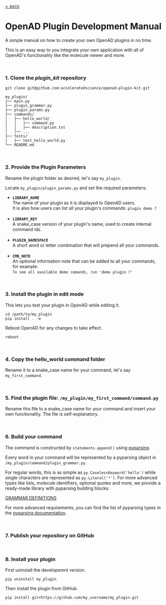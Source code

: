 <sub>[&larr; BACK](./README.md#openad)</sub>

# OpenAD Plugin Development Manual

A simple manual on how to create your own OpenAD plugins in no time.

This is an easy way to you integrate your own application with all of OpenAD's functionality like the molecule viewer and more.

<br>

### 1. Clone the _plugin_kit_ repository

    git clone git@github.com:acceleratedscience/openad-plugin-kit.git
    
```plaintext
my_plugin/
├── main.py
├── plugin_grammar.py
├── plugin_params.py
├── commands/
│   ├── hello_world/
│   │   ├── command.py
│   │   ├── description.txt
│   │── ...
├── tests/
│   ├── test_hello_world.py
└── README.md
```


<br>

### 2. Provide the Plugin Parameters
    
Rename the plugin folder as desired, let's say `my_plugin`.

Locate `my_plugin/plugin_params.py` and set the required parameters:

- **`LIBRARY_NAME`**<br>
    The name of your plugin as it is displayed to OpenAD users.<br>
    It is also how users can list all your plugin's commands: `plugin demo ?`<br>
    <br>
- **`LIBRARY_KEY`**<br>
    A snake_case version of your plugin's name, used to create internal command ids.<br>
    <br>
- **`PLUGIN_NAMESPACE`**<br>
    A short word or letter combination that will prepend all your commands.<br>
    <br>
- **`CMD_NOTE`**<br>
    An optional information note that can be added to all your commands, for example:<br>
    `To see all available demo comands, run 'demo plugin ?'`

<br>

### 3. Install the plugin in edit mode
    
This lets you test your plugin in OpenAD while editing it.

    cd /path/to/my_plugin
    pip install . -e

Reboot OpenAD for any changes to take effect.

    reboot

<br>

### 4. Copy the hello_world command folder

Rename it to a snake_case name for your command, let's say `my_first_command`.

<br>

### 5. Find the plugin file: `/my_plugin/my_first_command/command.py`

Rename this file to a snake_case name for your command and insert your own functionality. The file is self-explanatory.

<br>

### 6. Build your command
   
The command is constructed by `statements.append()` using [pyparsing](https://github.com/pyparsing/pyparsing/).

Every word in your command will be represented by a pyparsing object in `/my_plugin/command/plugin_grammar.py`.

For regular words, this is as simple as `py.CaselessKeyword('hello')` while single characters are represented as `py.Literal('*')`. For more advanced types like lists, molecule identifiers, optional quotes and more, we provide a ready-made library with pyparsing building blocks:

[GRAMMAR DEFINITIONS](https://github.com/acceleratedscience/open-ad-toolkit/tree/main/openad/core/grammar_def.py) 

For more advanced requirements, you can find the list of pyparsing types in the [pyparsing documentation](https://pyparsing-docs.readthedocs.io/en/latest/pyparsing.html).

<br>

### 7. Publish your repository on GitHub

<br>

### 8. Install your plugin
    
First uninstall the developemnt version.

    pip uninstall my_plugin

Then install the plugin from GitHub.

    pip install git+https://github.com/my_username/my_plugin.git
